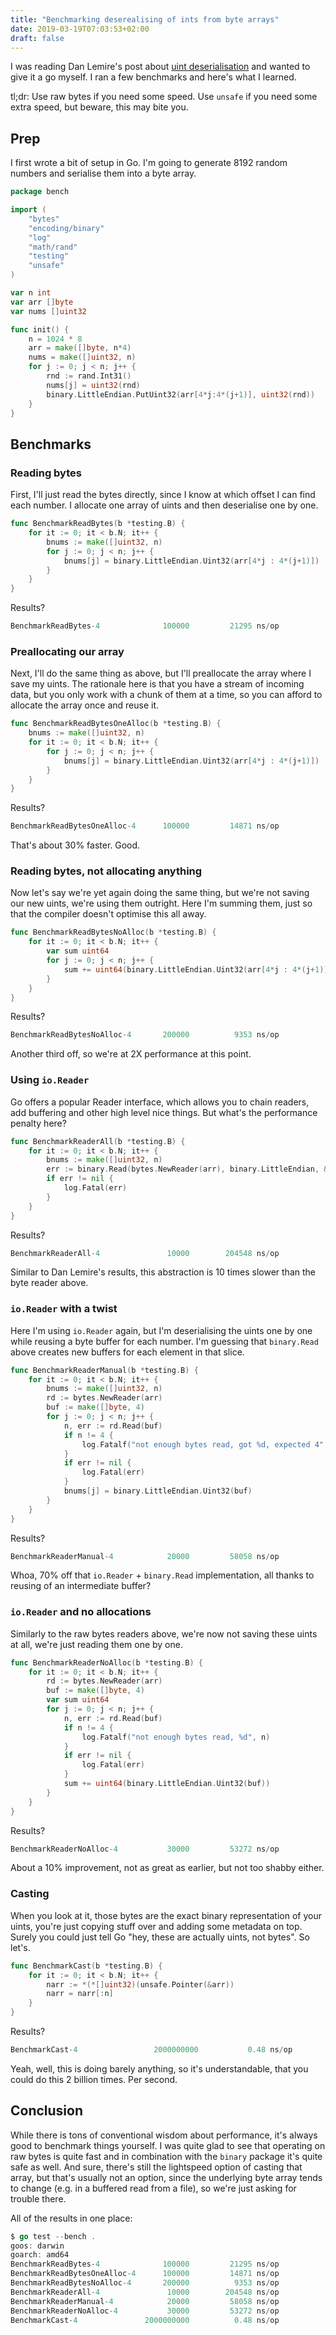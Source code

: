 ```yaml
---
title: "Benchmarking deserealising of ints from byte arrays"
date: 2019-03-19T07:03:53+02:00
draft: false
---
```


I was reading Dan Lemire's post about [uint deserialisation](https://lemire.me/blog/2019/03/18/dont-read-your-data-from-a-straw/) and wanted to give it a go myself. I ran a few benchmarks and here's what I learned.

tl;dr: Use raw bytes if you need some speed. Use `unsafe` if you need some extra speed, but beware, this may bite you.


## Prep
I first wrote a bit of setup in Go. I'm going to generate 8192 random numbers and serialise them into a byte array.

```go
package bench

import (
	"bytes"
	"encoding/binary"
	"log"
	"math/rand"
	"testing"
	"unsafe"
)

var n int
var arr []byte
var nums []uint32

func init() {
	n = 1024 * 8
	arr = make([]byte, n*4)
	nums = make([]uint32, n)
	for j := 0; j < n; j++ {
		rnd := rand.Int31()
		nums[j] = uint32(rnd)
		binary.LittleEndian.PutUint32(arr[4*j:4*(j+1)], uint32(rnd))
	}
}
```

## Benchmarks
### Reading bytes
First, I'll just read the bytes directly, since I know at which offset I can find each number. I allocate one array of uints and then deserialise one by one.

```go
func BenchmarkReadBytes(b *testing.B) {
	for it := 0; it < b.N; it++ {
		bnums := make([]uint32, n)
		for j := 0; j < n; j++ {
			bnums[j] = binary.LittleEndian.Uint32(arr[4*j : 4*(j+1)])
		}
	}
}
```

Results?

```go
BenchmarkReadBytes-4           	  100000	     21295 ns/op
```

### Preallocating our array

Next, I'll do the same thing as above, but I'll preallocate the array where I save my uints. The rationale here is that you have a stream of incoming data, but you only work with a chunk of them at a time, so you can afford to allocate the array once and reuse it.

```go
func BenchmarkReadBytesOneAlloc(b *testing.B) {
	bnums := make([]uint32, n)
	for it := 0; it < b.N; it++ {
		for j := 0; j < n; j++ {
			bnums[j] = binary.LittleEndian.Uint32(arr[4*j : 4*(j+1)])
		}
	}
}
```

Results?

```go
BenchmarkReadBytesOneAlloc-4   	  100000	     14871 ns/op
```

That's about 30% faster. Good.

### Reading bytes, not allocating anything

Now let's say we're yet again doing the same thing, but we're not saving our new uints, we're using them outright. Here I'm summing them, just so that the compiler doesn't optimise this all away.

```go
func BenchmarkReadBytesNoAlloc(b *testing.B) {
	for it := 0; it < b.N; it++ {
		var sum uint64
		for j := 0; j < n; j++ {
			sum += uint64(binary.LittleEndian.Uint32(arr[4*j : 4*(j+1)]))
		}
	}
}
```

Results?

```go
BenchmarkReadBytesNoAlloc-4    	  200000	      9353 ns/op
```

Another third off, so we're at 2X performance at this point.

### Using `io.Reader`

Go offers a popular Reader interface, which allows you to chain readers, add buffering and other high level nice things. But what's the performance penalty here?

```go
func BenchmarkReaderAll(b *testing.B) {
	for it := 0; it < b.N; it++ {
		bnums := make([]uint32, n)
		err := binary.Read(bytes.NewReader(arr), binary.LittleEndian, &bnums)
		if err != nil {
			log.Fatal(err)
		}
	}
}
```

Results?

```go
BenchmarkReaderAll-4           	   10000	    204548 ns/op
```

Similar to Dan Lemire's results, this abstraction is 10 times slower than the byte reader above.

### `io.Reader` with a twist

Here I'm using `io.Reader` again, but I'm deserialising the uints one by one while reusing a byte buffer for each number. I'm guessing that `binary.Read` above creates new buffers for each element in that slice.

```go
func BenchmarkReaderManual(b *testing.B) {
	for it := 0; it < b.N; it++ {
		bnums := make([]uint32, n)
		rd := bytes.NewReader(arr)
		buf := make([]byte, 4)
		for j := 0; j < n; j++ {
			n, err := rd.Read(buf)
			if n != 4 {
				log.Fatalf("not enough bytes read, got %d, expected 4", n)
			}
			if err != nil {
				log.Fatal(err)
			}
			bnums[j] = binary.LittleEndian.Uint32(buf)
		}
	}
}
```

Results?

```go
BenchmarkReaderManual-4        	   20000	     58058 ns/op
```

Whoa, 70% off that `io.Reader` + `binary.Read` implementation, all thanks to reusing of an intermediate buffer?

### `io.Reader` and no allocations

Similarly to the raw bytes readers above, we're now not saving these uints at all, we're just reading them one by one.

```go
func BenchmarkReaderNoAlloc(b *testing.B) {
	for it := 0; it < b.N; it++ {
		rd := bytes.NewReader(arr)
		buf := make([]byte, 4)
		var sum uint64
		for j := 0; j < n; j++ {
			n, err := rd.Read(buf)
			if n != 4 {
				log.Fatalf("not enough bytes read, %d", n)
			}
			if err != nil {
				log.Fatal(err)
			}
			sum += uint64(binary.LittleEndian.Uint32(buf))
		}
	}
}
```

Results?

```go
BenchmarkReaderNoAlloc-4       	   30000	     53272 ns/op
```

About a 10% improvement, not as great as earlier, but not too shabby either.

### Casting

When you look at it, those bytes are the exact binary representation of your uints, you're just copying stuff over and adding some metadata on top. Surely you could just tell Go "hey, these are actually uints, not bytes". So let's.


```go
func BenchmarkCast(b *testing.B) {
	for it := 0; it < b.N; it++ {
		narr := *(*[]uint32)(unsafe.Pointer(&arr))
		narr = narr[:n]
	}
}
```

Results?

```go
BenchmarkCast-4                	2000000000	         0.48 ns/op
```

Yeah, well, this is doing barely anything, so it's understandable, that you could do this 2 billion times. Per second.

## Conclusion

While there is tons of conventional wisdom about performance, it's always good to benchmark things yourself. I was quite glad to see that operating on raw bytes is quite fast and in combination with the `binary` package it's quite safe as well. And sure, there's still the lightspeed option of casting that array, but that's usually not an option, since the underlying byte array tends to change (e.g. in a buffered read from a file), so we're just asking for trouble there.

All of the results in one place:

```go
$ go test --bench .
goos: darwin
goarch: amd64
BenchmarkReadBytes-4           	  100000	     21295 ns/op
BenchmarkReadBytesOneAlloc-4   	  100000	     14871 ns/op
BenchmarkReadBytesNoAlloc-4    	  200000	      9353 ns/op
BenchmarkReaderAll-4           	   10000	    204548 ns/op
BenchmarkReaderManual-4        	   20000	     58058 ns/op
BenchmarkReaderNoAlloc-4       	   30000	     53272 ns/op
BenchmarkCast-4               2000000000	      0.48 ns/op
```